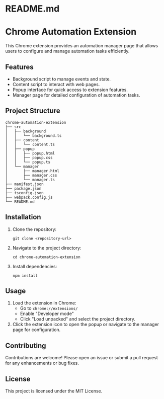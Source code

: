 # README.md

# Chrome Automation Extension

This Chrome extension provides an automation manager page that allows users to configure and manage automation tasks efficiently. 

## Features

- Background script to manage events and state.
- Content script to interact with web pages.
- Popup interface for quick access to extension features.
- Manager page for detailed configuration of automation tasks.

## Project Structure

```
chrome-automation-extension
├── src
│   ├── background
│   │   └── background.ts
│   ├── content
│   │   └── content.ts
│   ├── popup
│   │   ├── popup.html
│   │   ├── popup.css
│   │   └── popup.ts
│   └── manager
│       ├── manager.html
│       ├── manager.css
│       └── manager.ts
├── manifest.json
├── package.json
├── tsconfig.json
├── webpack.config.js
└── README.md
```

## Installation

1. Clone the repository:
   ```
   git clone <repository-url>
   ```
2. Navigate to the project directory:
   ```
   cd chrome-automation-extension
   ```
3. Install dependencies:
   ```
   npm install
   ```

## Usage

1. Load the extension in Chrome:
   - Go to `chrome://extensions/`
   - Enable "Developer mode"
   - Click "Load unpacked" and select the project directory.
2. Click the extension icon to open the popup or navigate to the manager page for configuration.

## Contributing

Contributions are welcome! Please open an issue or submit a pull request for any enhancements or bug fixes.

## License

This project is licensed under the MIT License.